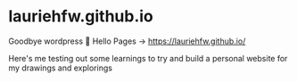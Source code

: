 # lauriehfw.github.io

Goodbye wordpress :wave: Hello Pages -> https://lauriehfw.github.io/

Here's me testing out some learnings to try and build a personal website for my drawings and explorings
